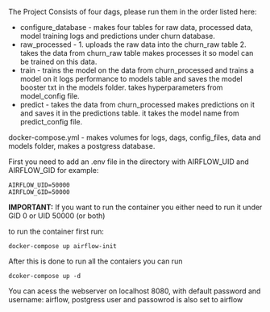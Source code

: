 The Project Consists of four dags, please run them in the order listed here:
* configure_database - makes four tables for raw data, processed data, model training logs and predictions under churn database.
* raw_processed - 1. uploads the raw data into the churn_raw table 2. takes the data from churn_raw table makes processes it so model can be trained on this data.
* train - trains the model on the data from churn_processed and trains a model on it logs performance to models table and saves the model booster txt in the models folder. takes hyperparameters from model_config file.
* predict - takes the data from churn_processed makes predictions on it and saves it in the predictions table. it takes the model name from predict_config file.

docker-compose.yml - makes volumes for logs, dags, config_files, data and models folder, makes a postgress database.

First you need to add an .env file in the directory with AIRFLOW_UID and AIRFLOW_GID for example:
```
AIRFLOW_UID=50000
AIRFLOW_GID=50000
```
**IMPORTANT:** If you want to run the container you either need to run it under GID 0 or UID 50000 (or both)


to run the container first run:
```
docker-compose up airflow-init
```
After this is done to run all the contaiers you can run
```
dcoker-compose up -d
```

You can acess the webserver on localhost 8080, with default password and username: airflow, postgress user and passowrod is also set to airflow
